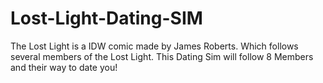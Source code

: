 # Lost-Light-Dating-SIM
The Lost Light is a IDW comic made by James Roberts. Which follows several members of the Lost Light. This Dating Sim will follow 8 Members and their way to date you!
